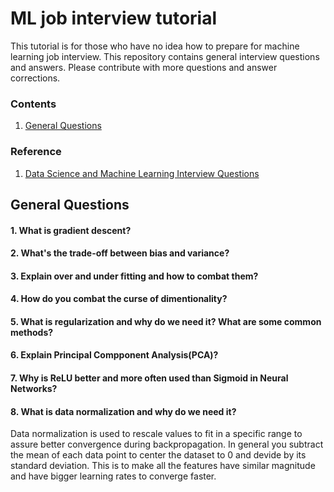 # ML job interview tutorial
This tutorial is for those who have no idea how to prepare for machine learning job interview. This repository contains general interview questions and answers. Please contribute with more questions and answer corrections.

### Contents
1. [General Questions](#general-questions)

### Reference
1. [Data Science and Machine Learning Interview Questions](https://towardsdatascience.com/data-science-and-machine-learning-interview-questions-3f6207cf040b)

## General Questions
#### 1. What is gradient descent?
#### 2. What's the trade-off between bias and variance?
#### 3. Explain over and under fitting and how to combat them?
#### 4. How do you combat the curse of dimentionality?
#### 5. What is regularization and why do we need it? What are some common methods?
#### 6. Explain Principal Compponent Analysis(PCA)?
#### 7. Why is ReLU better and more often used than Sigmoid in Neural Networks?
#### 8. What is data normalization and why do we need it?
Data normalization is used to rescale values to fit in a specific range to assure better convergence during backpropagation. In general you subtract the mean of each data point to center the dataset to 0 and devide by its standard deviation. This is to make all the features have similar magnitude and have bigger learning rates to converge faster.

